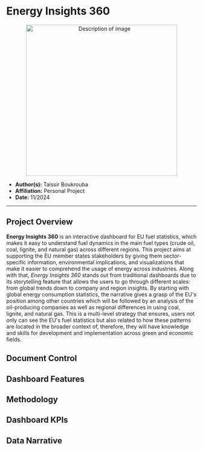 # Energy Insights 360

<div align="center">
<img src="https://github.com/user-attachments/assets/ffce1014-804e-4047-8e98-caea29638b33" alt="Description of image" width="400" height="400">
</div>

- **Author(s):** Taissir Boukrouba
- **Affiliation:** Personal Project  
- **Date:** 11/2024

---
## Project Overview 
**Energy Insights 360** is an interactive dashboard for EU fuel statistics, which makes it easy to understand fuel dynamics in the main fuel types (crude oil, coal, lignite, and natural gas) across different regions. This project aims at supporting the EU member states stakeholders by giving them sector-specific information, environmental implications, and visualizations that make it easier to comprehend the usage of energy across industries. Along with that, *Energy Insights 360* stands out from traditional dashboards due to its storytelling feature that allows the users to go through different scales: from global trends down to company and region insights. By starting with global energy consumption statistics, the narrative gives a grasp of the EU's position among other countries which will be followed by an analysis of the oil-producing companies as well as regional differences in using coal, lignite, and natural gas. This is a multi-level strategy that ensures, users not only can see the EU's fuel statistics but also related to how these patterns are located in the broader context of, therefore, they will have knowledge and skills for development and implementation across green and economic fields.

## Document Control


## Dashboard Features 


## Methodology


## Dashboard KPIs 


## Data Narrative 

